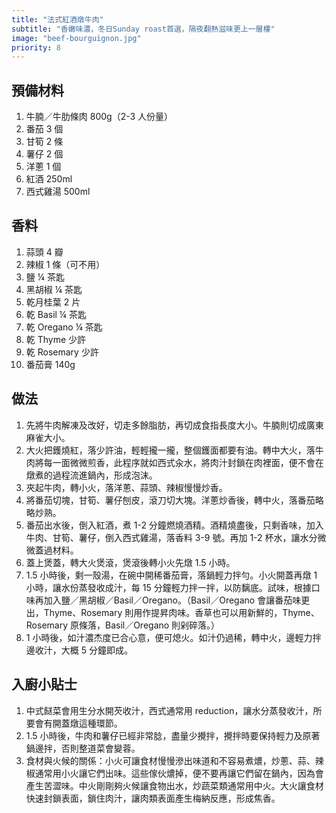 ```yaml
---
title: "法式紅酒燉牛肉"
subtitle: "香嫩味濃，冬日Sunday roast首選，隔夜翻熱滋味更上一層樓"
image: "beef-bourguignon.jpg"
priority: 8
---
```


## 預備材料

1. 牛腩／牛肋條肉 800g（2-3 人份量）
2. 番茄 3 個
3. 甘筍 2 條
4. 薯仔 2 個 
5. 洋蔥 1 個
6. 紅酒 250ml
7. 西式雞湯 500ml

## 香料

1. 蒜頭 4 瓣
2. 辣椒 1 條（可不用）
3. 鹽 ¼ 茶匙
4. 黑胡椒 ¼ 茶匙
5. 乾月桂葉 2 片
6. 乾 Basil ¼ 茶匙
7. 乾 Oregano ¼ 茶匙
8. 乾 Thyme 少許
9. 乾 Rosemary 少許
10. 番茄膏 140g

## 做法

1. 先將牛肉解凍及改好，切走多餘脂肪，再切成食指長度大小。牛腩則切成廣東麻雀大小。
2. 大火把鑊燒紅，落少許油，輕輕攏一攏，整個鑊面都要有油。轉中大火，落牛肉將每一面微微煎香，此程序就如西式汆水，將肉汁封鎖在肉裡面，便不會在燉煮的過程流進鍋內，形成泡沫。
3. 夾起牛肉，轉小火，落洋蔥、蒜頭、辣椒慢慢炒香。
4. 將番茄切塊，甘筍、薯仔刨皮，滾刀切大塊。洋蔥炒香後，轉中火，落番茄略略炒熟。
5. 番茄出水後，倒入紅酒，煮 1-2 分鐘燃燒酒精。酒精燒盡後，只剩香味，加入牛肉、甘筍、薯仔，倒入西式雞湯，落香料 3-9 號。再加 1-2 杯水，讓水分微微蓋過材料。
6. 蓋上煲蓋，轉大火煲滾，煲滾後轉小火先燉 1.5 小時。
7. 1.5 小時後，剩一殼湯，在碗中開稀番茄膏，落鍋輕力拌勻。小火開蓋再燉 1 小時，讓水份蒸發收成汁，每 15 分鐘輕力拌一拌，以防黐底。試味，根據口味再加入鹽／黑胡椒／Basil／Oregano。（Basil／Oregano 會讓番茄味更出，Thyme、Rosemary 則用作提昇肉味。香草也可以用新鮮的，Thyme、Rosemary 原條落，Basil／Oregano 則剁碎落。）
8. 1 小時後，如汁濃杰度已合心意，便可熄火。如汁仍過稀，轉中火，邊輕力拌邊收汁，大概 5 分鐘即成。

## 入廚小貼士

1. 中式餸菜會用生分水開芡收汁，西式通常用 reduction，讓水分蒸發收汁，所要會有開蓋燉這種環節。
2. 1.5 小時後，牛肉和薯仔已經非常腍，盡量少攪拌，攪拌時要保持輕力及原著鍋邊拌，否則整道菜會變蓉。
3. 食材與火候的關係：小火可讓食材慢慢滲出味道和不容易煮燶，炒蔥、蒜、辣椒通常用小火讓它們出味。這些傢伙燶掉，便不要再讓它們留在鍋內，因為會產生苦澀味。中火剛剛夠火候讓食物出水，炒蔬菜類通常用中火。大火讓食材快速封鎖表面，鎖住肉汁，讓肉類表面產生梅納反應，形成焦香。
